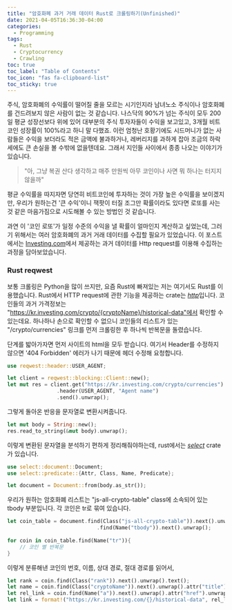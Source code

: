 ```yaml
---
title: "암호화폐 과거 거래 데이터 Rust로 크롤링하기(Unfinished)"
date: 2021-04-05T16:36:30-04:00
categories:
  - Programming
tags:
  - Rust
  - Cryptocurrency
  - Crawling
toc: true
toc_label: "Table of Contents"
toc_icon: "fas fa-clipboard-list"
toc_sticky: true
---
```


주식, 암호화폐의 수익률이 떨어질 줄을 모르는 시기인지라 남녀노소 주식이나 암호화폐를 건드려보지 않은 사람이 없는 것 같습니다.
나스닥의 90%가 넘는 주식이 모두 200일 평균 성장선보다 위에 있어 대부분의 주식 투자자들이 수익을 보고있고, 3개월 비트코인 성장률이 100%라고 하니 말 다했죠.
이런 엄청난 호황기에도 시드머니가 없는 사람들은 수익을 보더라도 적은 금액에 불과하거나, 레버리지를 과하게 잡아 조금의 하락세에도 큰 손실을 볼 수밖에 없을텐데요.
그래서 지인들 사이에서 종종 나오는 이야기가 있습니다.

> "아, 그냥 복권 산다 생각하고 매주 만원씩 아무 코인이나 사면 뭐 하나는 터지지 않을까" 

평균 수익률을 따지자면 당연히 비트코인에 투자하는 것이 가장 높은 수익률을 보이겠지만,
우리가 원하는건 '큰 수익'이니 잭팟이 터질 조그만 확률이라도 있다면 로또를 사는 것 같은 마음가짐으로 시도해볼 수 있는 방법인 것 같습니다.

과연 이 '코인 로또'가 일정 수준의 수익을 낼 확률이 얼마인지 계산하고 싶었는데, 그러기 위해서는 여러 암호화폐의 과거 거래 데이터를 수집할 필요가 있었습니다.
이 포스트에서는 [Investing.com](https://kr.investing.com)에서 제공하는 과거 데이터를 Http request를 이용해 수집하는 과정을 담아보았습니다. 

### Rust reqwest

보통 크롤링은 Python을 많이 쓰지만, 요즘 Rust에 빠져있는 저는 여기서도 Rust를 이용했습니다.
Rust에서 HTTP request에 관한 기능을 제공하는 crate는 [*http*](https://docs.rs/http/0.2.3/http/)입니다. 
코인들의 과거 가격정보는 "https://kr.investing.com/crypto/{cryptoName}/historical-data"에서 확인할 수 있는데요.
하나하나 손으로 확인할 수 없으니 코인들의 리스트가 있는 "/crypto/currencies" 링크를 먼저 크롤링한 후 하나씩 반복문을 돌렸습니다. 

단계를 밟아가자면 먼저 사이트의 html을 모두 받습니다. 
여기서 Header를 수정하지 않으면 '404 Forbidden' 에러가 나기 때문에 헤더 수정해 요청합니다.

~~~ rust
use reqwest::header::USER_AGENT;

let client = reqwest::blocking::Client::new();
let mut res = client.get("https://kr.investing.com/crypto/currencies")
                .header(USER_AGENT, "Agent name")
                .send().unwrap();
~~~

그렇게 돌아온 반응을 문자열로 변환시켜줍니다. 

~~~ rust
let mut body = String::new();
res.read_to_string(&mut body).unwrap();
~~~

이렇게 변환된 문자열을 분석하기 편하게 정리해줘야하는데, rust에서는 [*select*](https://docs.rs/select/0.5.0/select/) crate가 있습니다.

~~~ rust
use select::document::Document;
use select::predicate::{Attr, Class, Name, Predicate};

let document = Document::from(body.as_str());
~~~

우리가 원하는 암호화폐 리스트는 "js-all-crypto-table" class에 소속되어 있는 tbody 부분입니다.
각 코인은 tr로 묶여 있습니다.

~~~ rust
let coin_table = document.find(Class("js-all-crypto-table")).next().unwrap()
                             .find(Name("tbody")).next().unwrap();
                             
for coin in coin_table.find(Name("tr")){
    // 코인 별 반복문 
}
~~~

이렇게 분류해낸 코인의 번호, 이름, 상대 경로, 절대 경로를 읽어서,

~~~ rust
let rank = coin.find(Class("rank")).next().unwrap().text();
let name = coin.find(Class("cryptoName")).next().unwrap().attr("title").unwrap();
let rel_link = coin.find(Name("a")).next().unwrap().attr("href").unwrap();
let link = format!("https://kr.investing.com/{}/historical-data", rel_link);
~~~





